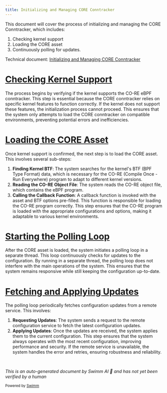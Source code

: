 ```yaml
---
title: Initializing and Managing CORE Conntracker
---
```

This document will cover the process of initializing and managing the CORE Conntracker, which includes:

1. Checking kernel support
2. Loading the CORE asset
3. Continuously polling for updates.

Technical document: <SwmLink doc-title="Initializing and Managing CORE Conntracker">[Initializing and Managing CORE Conntracker](/.swm/initializing-and-managing-core-conntracker.ioym3vv5.sw.md)</SwmLink>

# [Checking Kernel Support](https://app.swimm.io/repos/Z2l0aHViJTNBJTNBZGF0YWRvZy1hZ2VudCUzQSUzQVN3aW1tLURlbW8=/docs/ioym3vv5#loading-the-core-conntracker)

The process begins by verifying if the kernel supports the CO-RE eBPF conntracker. This step is essential because the CORE conntracker relies on specific kernel features to function correctly. If the kernel does not support these features, the initialization process cannot proceed. This ensures that the system only attempts to load the CORE conntracker on compatible environments, preventing potential errors and inefficiencies.

# [Loading the CORE Asset](https://app.swimm.io/repos/Z2l0aHViJTNBJTNBZGF0YWRvZy1hZ2VudCUzQSUzQVN3aW1tLURlbW8=/docs/ioym3vv5#loading-core-asset)

Once kernel support is confirmed, the next step is to load the CORE asset. This involves several sub-steps:

1. **Finding Kernel BTF**: The system searches for the kernel's BTF (BPF Type Format) data, which is necessary for the CO-RE (Compile Once - Run Everywhere) program to adapt to different kernel versions.
2. **Reading the CO-RE Object File**: The system reads the CO-RE object file, which contains the eBPF program.
3. **Calling the Callback Function**: A callback function is invoked with the asset and BTF options pre-filled. This function is responsible for loading the CO-RE program correctly. This step ensures that the CO-RE program is loaded with the appropriate configurations and options, making it adaptable to various kernel environments.

# [Starting the Polling Loop](https://app.swimm.io/repos/Z2l0aHViJTNBJTNBZGF0YWRvZy1hZ2VudCUzQSUzQVN3aW1tLURlbW8=/docs/ioym3vv5#starting-the-poll-loop)

After the CORE asset is loaded, the system initiates a polling loop in a separate thread. This loop continuously checks for updates to the configuration. By running in a separate thread, the polling loop does not interfere with the main operations of the system. This ensures that the system remains responsive while still keeping the configuration up-to-date.

# [Fetching and Applying Updates](https://app.swimm.io/repos/Z2l0aHViJTNBJTNBZGF0YWRvZy1hZ2VudCUzQSUzQVN3aW1tLURlbW8=/docs/ioym3vv5#updating-configurations)

The polling loop periodically fetches configuration updates from a remote service. This involves:

1. **Requesting Updates**: The system sends a request to the remote configuration service to fetch the latest configuration updates.
2. **Applying Updates**: Once the updates are received, the system applies them to the current configuration. This step ensures that the system always operates with the most recent configuration, improving performance and security. If the remote service is unavailable, the system handles the error and retries, ensuring robustness and reliability.

&nbsp;

*This is an auto-generated document by Swimm AI 🌊 and has not yet been verified by a human*

<SwmMeta version="3.0.0" repo-id="Z2l0aHViJTNBJTNBZGF0YWRvZy1hZ2VudCUzQSUzQVN3aW1tLURlbW8=" repo-name="datadog-agent"><sup>Powered by [Swimm](/)</sup></SwmMeta>
